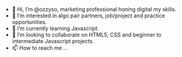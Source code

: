 - 👋 Hi, I’m @ozzyso, marketing professional honing digital my skills.
- 👀 I’m interested in algo pair partners, job/project and practice opportunities.
- 🌱 I’m currently learning Javascript.
- 💞️ I’m looking to collaborate on HTML5, CSS and beginner to intermediate Javascript projects.
- 📫 How to reach me ...

<!---
ozzyso/ozzyso is a ✨ special ✨ repository because its `README.md` (this file) appears on your GitHub profile.
You can click the Preview link to take a look at your changes.
--->
